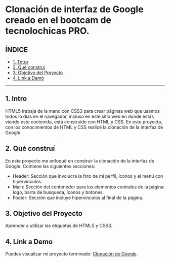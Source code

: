 # Clonación de interfaz de Google creado en el bootcam de tecnolochicas PRO. 


## **ÍNDICE**

* [1. Tntro](https://github.com/Mishel-A-Torres/Clonacion-Google/blob/main/README.md#1-intro)
* [2. Qué construí](https://github.com/Mishel-A-Torres/Clonacion-Google/blob/main/README.md#2-qu%C3%A9-constru%C3%AD)
* [3. Objetivo del Proyecto](https://github.com/Mishel-A-Torres/Clonacion-Google/blob/main/README.md#3-objetivo-del-proyecto)
* [4. Link a Demo](https://github.com/Mishel-A-Torres/Clonacion-Google/blob/main/README.md#4-link-a-demo)
****


## 1. Intro
HTML5 trabaja de la mano con CSS3 para crear páginas web que usamos todos lo dias en el navegador, incluso en este sitio web en donde estás viendo este contenido, está construido con HTML y CSS. En este proyecto, con los conocimientos de HTML y CSS realicé la clonación de la interfaz de Google.

## 2. Qué construí
En este proyecto me enfoqué en construir la clonación de la interfaz de Google. Contiene las siguientes secciones:

* Header: Sección que involucra la foto de mi perfil, íconos y el menú con hipervínculos.
* Main: Sección del contenedor para los elementos centrales de la página: logo, barra de busqueda, íconos y botones.
* Footer: Secciòn que incluye hipervinculos al final de la pàgina.

## 3. Objetivo del Proyecto
Aprender a utilizar las etiquetas de HTML5 y CSS3.

## 4. Link a Demo
Puedes visualizar mi proyecto terminado: [Clonación de Google](#).
